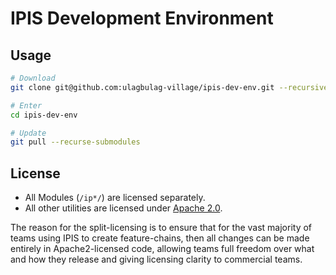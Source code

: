 # IPIS Development Environment

## Usage

```bash
# Download
git clone git@github.com:ulagbulag-village/ipis-dev-env.git --recursive

# Enter
cd ipis-dev-env

# Update
git pull --recurse-submodules
```

## License

* All Modules (`/ip*/`) are licensed separately.
* All other utilities are licensed under [Apache 2.0](LICENSE-APACHE2).

The reason for the split-licensing is to ensure that for the vast majority of teams using IPIS to create feature-chains, then all changes can be made entirely in Apache2-licensed code, allowing teams full freedom over what and how they release and giving licensing clarity to commercial teams.
